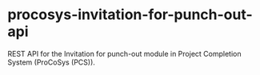 # procosys-invitation-for-punch-out-api
REST API for the Invitation for punch-out module in Project Completion System (ProCoSys (PCS)).

